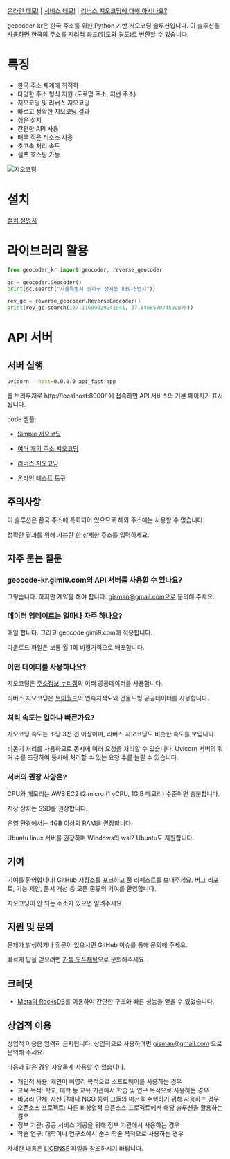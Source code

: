 [온라인 데모!](https://geocode-kr.gimi9.com/) | [서비스 데모!](https://geocode.gimi9.com/) | [리버스 지오코딩에 대해 아시나요?](https://gimi9.com/blog/reverse-geocoding/)

geocoder-kr은 한국 주소를 위한 Python 기반 지오코딩 솔루션입니다.
이 솔루션을 사용하면 한국의 주소를 지리적 좌표(위도와 경도)로 변환할 수 있습니다.

# 특징

* 한국 주소 체계에 최적화
* 다양한 주소 형식 지원 (도로명 주소, 지번 주소)
* 지오코딩 및 리버스 지오코딩
* 빠르고 정확한 지오코딩 결과
* 쉬운 설치
* 간편한 API 사용
* 매우 적은 리소스 사용
* 초고속 처리 속도
* 셀프 호스팅 가능

![지오코딩](https://github.com/user-attachments/assets/24df3aed-37d4-4c02-8569-42ee471551b9)

# 설치

[설치 설명서](install.md)

# 라이브러리 활용

```python
from geocoder_kr import geocoder, reverse_geocoder

gc = geocoder.Geocoder()
print(gc.search("서울특별시 송파구 장지동 839-5번지"))

rev_gc = reverse_geocoder.ReverseGeocoder()
print(rev_gc.search(127.11609829941841, 37.546857074590875))
```

# API 서버

## 서버 실행

```bash
uvicorn --host=0.0.0.0 api_fast:app
```

웹 브라우저로 http://localhost:8000/ 에 접속하면 API 서비스의 기본 페이지가 표시됩니다.

code 샘플:

* [Simple 지오코딩](simple_geocoding.md)
* [여러 개의 주소 지오코딩](multi_address_geocoding.md)
* [리버스 지오코딩](reverse_geocoding.md)

* [온라인 테스트 도구](docs.md)

## 주의사항

이 솔루션은 한국 주소에 특화되어 있으므로 해외 주소에는 사용할 수 없습니다.

정확한 결과를 위해 가능한 한 상세한 주소를 입력하세요.


## 자주 묻는 질문

### geocode-kr.gimi9.com의 API 서버를 사용할 수 있나요?

그렇습니다. 하지만 계약을 해야 합니다. gisman@gmail.com으로 문의해 주세요.

### 데이터 업데이트는 얼마나 자주 하나요?

매일 합니다. 그리고 geocode.gimi9.com에 적용합니다.

다운로드 파일은 보통 월 1회 비정기적으로 배포합니다.

### 어떤 데이터를 사용하나요?

지오코딩은 [주소정보 누리집](https://www.juso.go.kr/)의 여러 공공데이터를 사용합니다.

리버스 지오코딩은 [브이월드](https://gimi9.com/organization/vworld/)의 연속지적도와 건물도형 공공데이터를 사용합니다.

### 처리 속도는 얼마나 빠른가요?

지오코딩 속도는 초당 3천 건 이상이며, 리버스 지오코딩도 비슷한 속도를 보입니다.

비동기 처리를 사용하므로 동시에 여러 요청을 처리할 수 있습니다. Uvicorn 서버의 워커 수를 조정하여 동시에 처리할 수 있는 요청 수를 늘릴 수 있습니다.

### 서버의 권장 사양은?

CPU와 메모리는 AWS EC2 t2.micro (1 vCPU, 1GiB 메모리) 수준이면 충분합니다.

저장 장치는 SSD를 권장합니다.

운영 환경에서는 4GB 이상의 RAM을 권장합니다.

Ubuntu linux 서버를 권장하며 Windows의 wsl2 Ubuntu도 지원합니다.

## 기여

기여를 환영합니다! GitHub 저장소를 포크하고 풀 리퀘스트를 보내주세요. 버그 리포트, 기능 제안, 문서 개선 등 모든 종류의 기여를 환영합니다.

지오코딩이 안 되는 주소가 있으면 알려주세요.

## 지원 및 문의

문제가 발생하거나 질문이 있으시면 GitHub 이슈를 통해 문의해 주세요.

빠르게 답을 얻으려면 [카톡 오픈채팅](https://open.kakao.com/o/gNplQr7f)으로 문의해주세요. 

## 크레딧

* [Meta의 RocksDB](https://github.com/facebook/rocksdb)를 이용하여 간단한 구조와 빠른 성능을 얻을 수 있었습니다.

## 상업적 이용

상업적 이용은 엄격히 금지됩니다. 상업적으로 사용하려면 gisman@gmail.com 으로 문의해 주세요.

다음과 같은 경우 자유롭게 사용할 수 있습니다. 

* 개인적 사용: 개인이 비영리 목적으로 소프트웨어를 사용하는 경우
* 교육 목적: 학교, 대학 등 교육 기관에서 학습 및 연구 목적으로 사용하는 경우
* 비영리 단체: 자선 단체나 NGO 등이 그들의 미션을 수행하기 위해 사용하는 경우
* 오픈소스 프로젝트: 다른 비상업적 오픈소스 프로젝트에서 해당 솔루션을 활용하는 경우
* 정부 기관: 공공 서비스 제공을 위해 정부 기관에서 사용하는 경우
* 학술 연구: 대학이나 연구소에서 순수 학술 목적으로 사용하는 경우

자세한 내용은 [LICENSE](LICENSE) 파일을 참조하시기 바랍니다.

